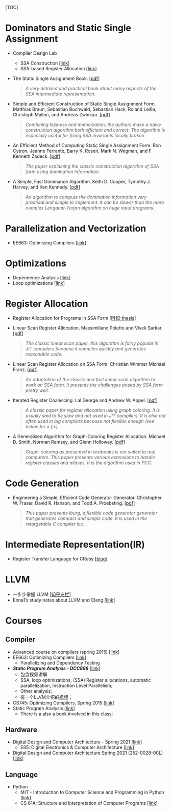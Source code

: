 [TOC]

# Dominators and Static Single Assignment

- Compiler Design Lab 

  - SSA Construction [[link](https://compilers.cs.uni-saarland.de/projects/ssaconstr/)]
  - SSA-based Register Allocation [[link](https://compilers.cs.uni-saarland.de/projects/ssara/)]

- The Static Single Assignment Book. [[pdf](http://ssabook.gforge.inria.fr/latest/book.pdf)]

  > *A very detailed and practical book about many aspects of the SSA intermediate representation.*

- Simple and Efficient Construction of Static Single Assignment Form. Matthias Braun, Sebastian Buchwald, Sebastian Hack, Roland Leißa, Christoph Mallon, and Andreas Zwinkau. [[pdf](https://c9x.me/compile/bib/braun13cc.pdf)]

  > *Combining laziness and memoization, the authors make a naive construction algorithm both efficient and correct. The algorithm is especially useful for fixing SSA invariants locally broken.*

- An Efficient Method of Computing Static Single Assignment Form. Ron Cytron, Jeanne Ferrante, Barry K. Rosen, Mark N. Wegman, and F. Kenneth Zadeck. [[pdf](https://c9x.me/compile/bib/ssa.pdf)]

  > *The paper explaining the classic construction algorithm of SSA form using domination information.*

- A Simple, Fast Dominance Algorithm. Keith D. Cooper, Tymothy J. Harvey, and Ken Kennedy. [[pdf](https://c9x.me/compile/bib/quickdom.pdf)]

  > *An algorithm to compute the domination information very practical and simple to implement. It can be slower than the more complex Lengauer-Tarjan algorithm on huge input programs.*



# Parallelization and Vectorization

- EE663: Optimizing Compilers [[link](https://engineering.purdue.edu/~eigenman/ECE663/Handouts/ece663slides.pdf)]

# Optimizations

- Dependence Analysis [[link](https://engineering.purdue.edu/~milind/ece468/2015fall/lecture-13.pdf)]
- Loop optimizations [[link](https://engineering.purdue.edu/~milind/ece468/2015fall/lecture-12.pdf)]

# Register Allocation

- Register Allocation for Programs in SSA Form [[PHD thesis](https://publikationen.bibliothek.kit.edu/1000007166/6532)]

- Linear Scan Register Allocation. Massimiliano Poletto and Vivek Sarkar. [[pdf](https://c9x.me/compile/bib/linearscan.pdf)]

  > *The classic linear scan paper, this algorithm is fairly popular in JIT compilers because it compiles quickly and generates reasonable code.*

- Linear Scan Register Allocation on SSA Form. Christian Wimmer Michael Franz. [[pdf](https://c9x.me/compile/bib/Wimmer10a.pdf)]

  > *An adaptation of the classic and fast linear scan algorithm to work on SSA form. It presents the challenges posed by SSA form pretty well.*

- Iterated Register Coalescing. Lal George and Andrew W. Appel. [[pdf](https://c9x.me/compile/bib/irc.pdf)]

  > *A classic paper for register allocation using graph coloring. It is usually said to be slow and not used in JIT compilers. It is also not often used in big compilers because not flexible enough (see below for a fix).*

- A Generalized Algorithm for Graph-Coloring Register Allocation. Michael D. Smith, Norman Ramsey, and Glenn Holloway. [[pdf](https://c9x.me/compile/bib/pcc-rega.pdf)]

  > *Graph-coloring as presented in textbooks is not suited to real computers. This paper presents various extensions to handle register classes and aliases. It is the algorithm used in PCC.*

# Code Generation

- Engineering a Simple, Efficient Code Generator Generator. Christopher W. Fraser, David R. Hanson, and Todd A. Proebsting. [[pdf](https://c9x.me/compile/bib/iburg.pdf)]

  > *This paper presents iburg, a flexible code generator generator that generates compact and simple code. It is used in the retargetable C compiler lcc.*

# Intermediate Representation(IR)

- Register Transfer Language for CRuby [[blog](https://developers.redhat.com/blog/2019/02/19/register-transfer-language-for-cruby#)]

# LLVM

- 一步步掌握 LLVM [[知乎专栏](https://www.zhihu.com/column/c_1250484713606819840)]
- Enna1’s study notes about LLVM and Clang [[link](https://llvm-clang-study-notes.readthedocs.io/en/latest/index.html)]

# Courses

## Compiler

- Advanced course on compilers (spring 2015) [[link](https://wiki.aalto.fi/display/t1065450/Advanced+compilers+2015)]
- EE663: Optimizing Compilers [[link](https://engineering.purdue.edu/~eigenman/ECE663/Handouts/ece663slides.pdf)]
  - Parallelizing and Dependency Testing
- ***Static Program Analysis - DCC888*** [[link](https://homepages.dcc.ufmg.br/~fernando/classes/dcc888/)]
  - 包含视频讲解
  - SSA, loop optimizations, (SSA) Register allocations, automatic parallelization, Instruction Level Parallelism;
  - Other analysis;
  - 有一个LLVM介绍的[视频](https://youtube.com/playlist?list=PLDSTpI7ZVmVnvqtebWnnI8YeB8bJoGOyv)；
- CS745: Optimizing Compilers, Spring 2015 [[link](https://www.cs.cmu.edu/afs/cs.cmu.edu/academic/class/15745-s15/www/)]
- Static Program Analysis [[link](https://cs.au.dk/~amoeller/spa/)]
  - There is a also a book involved in this class;

## Hardware

- Digital Design and Computer Architecture - Spring 2021 [[link](https://safari.ethz.ch/digitaltechnik/spring2021/doku.php?id=start)]
  - E85: Digital Electronics & Computer Architecture [[link](http://pages.hmc.edu/harris/class/e85/)]
- Digital Design and Computer Architecture Spring 2021 (252-0028-00L) [[link](https://safari.ethz.ch/digitaltechnik/spring2021/doku.php?id=start)]

## Language

- Python
  - MIT - Introduction to Computer Science and Programming in Python [[link](https://ocw.mit.edu/courses/electrical-engineering-and-computer-science/6-0001-introduction-to-computer-science-and-programming-in-python-fall-2016/index.htm)]
  - CS 61A: Structure and Interpretation of Computer Programs [[link](https://inst.eecs.berkeley.edu/~cs61a/fa20/)]
